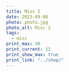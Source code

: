 ```yaml
---
title: Misc 2
date: 2023-09-08
photo: photo.jpg
photo_alt: Misc 2
tags:
  - misc
print_max: 30
print_current: 12
print_show_max: true
print_link: "../shop/"
---
```

